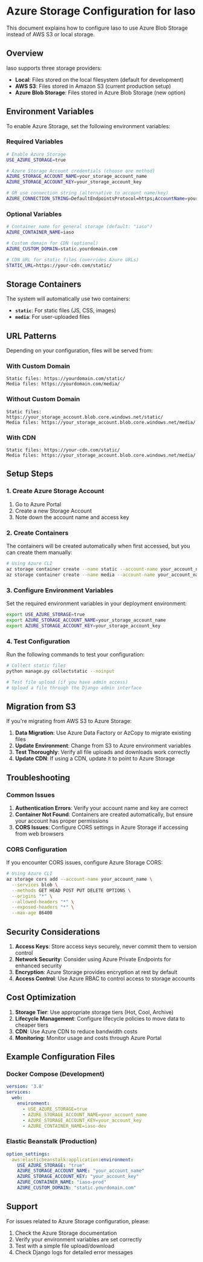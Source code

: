 # Azure Storage Configuration for Iaso

This document explains how to configure Iaso to use Azure Blob Storage instead of AWS S3 or local storage.

## Overview

Iaso supports three storage providers:
- **Local**: Files stored on the local filesystem (default for development)
- **AWS S3**: Files stored in Amazon S3 (current production setup)
- **Azure Blob Storage**: Files stored in Azure Blob Storage (new option)

## Environment Variables

To enable Azure Storage, set the following environment variables:

### Required Variables

```bash
# Enable Azure Storage
USE_AZURE_STORAGE=true

# Azure Storage Account credentials (choose one method)
AZURE_STORAGE_ACCOUNT_NAME=your_storage_account_name
AZURE_STORAGE_ACCOUNT_KEY=your_storage_account_key

# OR use connection string (alternative to account name/key)
AZURE_CONNECTION_STRING=DefaultEndpointsProtocol=https;AccountName=your_account;AccountKey=your_key;EndpointSuffix=core.windows.net
```

### Optional Variables

```bash
# Container name for general storage (default: "iaso")
AZURE_CONTAINER_NAME=iaso

# Custom domain for CDN (optional)
AZURE_CUSTOM_DOMAIN=static.yourdomain.com

# CDN URL for static files (overrides Azure URLs)
STATIC_URL=https://your-cdn.com/static/
```

## Storage Containers

The system will automatically use two containers:
- **`static`**: For static files (JS, CSS, images)
- **`media`**: For user-uploaded files

## URL Patterns

Depending on your configuration, files will be served from:

### With Custom Domain
```
Static files: https://yourdomain.com/static/
Media files: https://yourdomain.com/media/
```

### Without Custom Domain
```
Static files: https://your_storage_account.blob.core.windows.net/static/
Media files: https://your_storage_account.blob.core.windows.net/media/
```

### With CDN
```
Static files: https://your-cdn.com/static/
Media files: https://your_storage_account.blob.core.windows.net/media/
```

## Setup Steps

### 1. Create Azure Storage Account

1. Go to Azure Portal
2. Create a new Storage Account
3. Note down the account name and access key

### 2. Create Containers

The containers will be created automatically when first accessed, but you can create them manually:

```bash
# Using Azure CLI
az storage container create --name static --account-name your_account_name
az storage container create --name media --account-name your_account_name
```

### 3. Configure Environment Variables

Set the required environment variables in your deployment environment:

```bash
export USE_AZURE_STORAGE=true
export AZURE_STORAGE_ACCOUNT_NAME=your_storage_account_name
export AZURE_STORAGE_ACCOUNT_KEY=your_storage_account_key
```

### 4. Test Configuration

Run the following commands to test your configuration:

```bash
# Collect static files
python manage.py collectstatic --noinput

# Test file upload (if you have admin access)
# Upload a file through the Django admin interface
```

## Migration from S3

If you're migrating from AWS S3 to Azure Storage:

1. **Data Migration**: Use Azure Data Factory or AzCopy to migrate existing files
2. **Update Environment**: Change from S3 to Azure environment variables
3. **Test Thoroughly**: Verify all file uploads and downloads work correctly
4. **Update CDN**: If using a CDN, update it to point to Azure Storage

## Troubleshooting

### Common Issues

1. **Authentication Errors**: Verify your account name and key are correct
2. **Container Not Found**: Containers are created automatically, but ensure your account has proper permissions
3. **CORS Issues**: Configure CORS settings in Azure Storage if accessing from web browsers

### CORS Configuration

If you encounter CORS issues, configure Azure Storage CORS:

```bash
# Using Azure CLI
az storage cors add --account-name your_account_name \
  --services blob \
  --methods GET HEAD POST PUT DELETE OPTIONS \
  --origins "*" \
  --allowed-headers "*" \
  --exposed-headers "*" \
  --max-age 86400
```

## Security Considerations

1. **Access Keys**: Store access keys securely, never commit them to version control
2. **Network Security**: Consider using Azure Private Endpoints for enhanced security
3. **Encryption**: Azure Storage provides encryption at rest by default
4. **Access Control**: Use Azure RBAC to control access to storage accounts

## Cost Optimization

1. **Storage Tier**: Use appropriate storage tiers (Hot, Cool, Archive)
2. **Lifecycle Management**: Configure lifecycle policies to move data to cheaper tiers
3. **CDN**: Use Azure CDN to reduce bandwidth costs
4. **Monitoring**: Monitor usage and costs through Azure Portal

## Example Configuration Files

### Docker Compose (Development)

```yaml
version: '3.8'
services:
  web:
    environment:
      - USE_AZURE_STORAGE=true
      - AZURE_STORAGE_ACCOUNT_NAME=your_account_name
      - AZURE_STORAGE_ACCOUNT_KEY=your_account_key
      - AZURE_CONTAINER_NAME=iaso-dev
```

### Elastic Beanstalk (Production)

```yaml
option_settings:
  aws:elasticbeanstalk:application:environment:
    USE_AZURE_STORAGE: "true"
    AZURE_STORAGE_ACCOUNT_NAME: "your_account_name"
    AZURE_STORAGE_ACCOUNT_KEY: "your_account_key"
    AZURE_CONTAINER_NAME: "iaso-prod"
    AZURE_CUSTOM_DOMAIN: "static.yourdomain.com"
```

## Support

For issues related to Azure Storage configuration, please:
1. Check the Azure Storage documentation
2. Verify your environment variables are set correctly
3. Test with a simple file upload/download
4. Check Django logs for detailed error messages 